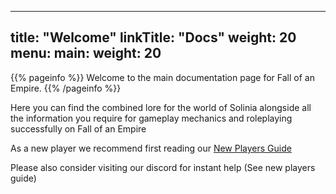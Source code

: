 
---
title: "Welcome"
linkTitle: "Docs"
weight: 20
menu:
  main:
    weight: 20
---

{{% pageinfo %}}
Welcome to the main documentation page for Fall of an Empire.
{{% /pageinfo %}}

Here you can find the combined lore for the world of Solinia alongside all the information you require for gameplay mechanics and roleplaying successfully on Fall of an Empire

As a new player we recommend first reading our [New Players Guide](https://www.fallofanempire.com/docs/guides/new-player-guide/)

Please also consider visiting our discord for instant help (See new players guide)
